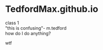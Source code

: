 # TedfordMax.github.io
class 1  
"this is confusing"- m.tedford  
  how do I do anything?  
  
  wtf
